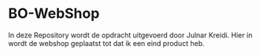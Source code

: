 # BO-WebShop

In deze Repository wordt de opdracht uitgevoerd door Julnar Kreidi.
Hier in wordt de webshop geplaatst tot dat ik een eind product heb.

